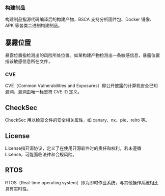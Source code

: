 ### 构建制品
构建制品指源代码编译后的构建产物，BSCA 支持分析固件包、Docker 镜像、APK 等各类二进制构建制品。

## 暴露位置
暴露位置指检测出的风险所处位置。如某构建产物检测出一条敏感信息，暴露位置指该敏感信息所在文件，

### CVE
CVE（Common Vulnerabilities and Exposures）即公开披露的计算机安全已知漏洞，漏洞由唯一标志符 CVE ID 定义。

## CheckSec
CheckSec 用以检查文件的安全相关属性，如 canary、nx、pie、relro 等。

## License

License指开源协议，定义了在使用开源软件时的责任和权利，若未遵循License，可能面临法律和合规风险。

## RTOS
RTOS（Real-time operating system）即为即时作业系统，与其他操作系统相比具有实时性。

